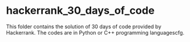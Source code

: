 # hackerrank_30_days_of_code
This folder contains the solution of 30 days of code provided by Hackerrank.
The codes are in Python or C++ programming languagescfg.
